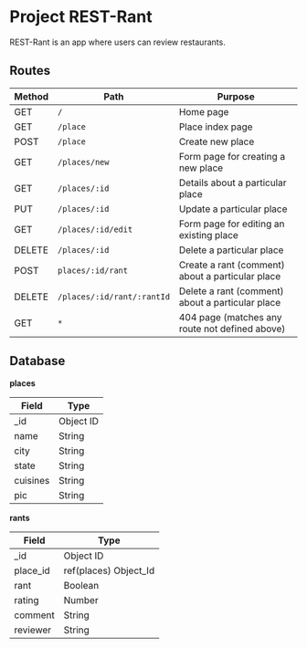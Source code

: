 # Project REST-Rant

REST-Rant is an app where users can review restaurants.

## Routes

| Method        | Path                      | Purpose                                          |
| ------------- | ------------------------- | ------------------------------------------------ |
|   GET         |    `/`                    | Home page                                        |
|   GET         |    `/place`               | Place index page                                 |
|   POST        |    `/place`               | Create new place                                 |
|   GET         |    `/places/new`          | Form page for creating a new place               |
|   GET         |    `/places/:id`          | Details about a particular place                 |
|   PUT         |    `/places/:id`          | Update a particular place                        |
|   GET         | `/places/:id/edit`        | Form page for editing an existing place          |
|   DELETE      |    `/places/:id`          | Delete a particular place                        |
|   POST        | `places/:id/rant`         | Create a rant (comment) about a particular place |
|   DELETE      | `/places/:id/rant/:rantId`| Delete a rant (comment) about a particular place |
|   GET         |     `*`                   | 404 page (matches any route not defined above)   |



## Database
**places** 

| Field    | Type       |
| -------- | ---------- |
| _id      | Object ID  |
| name     | String     |
| city     | String     |
| state    | String     |
| cuisines | String     |
| pic      | String     |


**rants**

| Field      | Type                  |
| ---------- | --------------------- |
| _id        | Object ID             |
| place_id   | ref(places) Object_Id |
| rant       | Boolean               |
| rating     | Number                |
| comment    | String                |
| reviewer   | String                |
